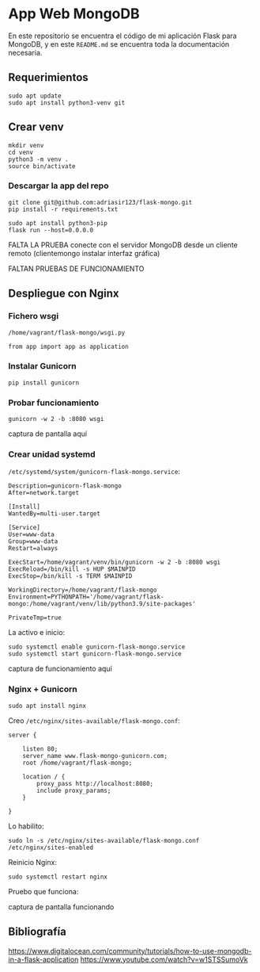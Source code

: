# App Web MongoDB

En este repositorio se encuentra el código de mi aplicación Flask para MongoDB, y en este `README.md` se encuentra toda la documentación necesaria.

## Requerimientos

```shell
sudo apt update
sudo apt install python3-venv git
```

## Crear venv

```shell
mkdir venv
cd venv
python3 -m venv .
source bin/activate
```

### Descargar la app del repo

```shell
git clone git@github.com:adriasir123/flask-mongo.git
pip install -r requirements.txt
```




```shell
sudo apt install python3-pip
flask run --host=0.0.0.0
```


FALTA LA PRUEBA conecte con el servidor MongoDB desde un cliente remoto (clientemongo instalar interfaz gráfica)

FALTAN PRUEBAS DE FUNCIONAMIENTO


## Despliegue con Nginx



### Fichero wsgi

`/home/vagrant/flask-mongo/wsgi.py`

```shell
from app import app as application
```

### Instalar Gunicorn

```shell
pip install gunicorn
```

### Probar funcionamiento

```shell
gunicorn -w 2 -b :8080 wsgi
```

captura de pantalla aquí

### Crear unidad systemd

`/etc/systemd/system/gunicorn-flask-mongo.service`:

```shell
Description=gunicorn-flask-mongo
After=network.target

[Install]
WantedBy=multi-user.target

[Service]
User=www-data
Group=www-data
Restart=always

ExecStart=/home/vagrant/venv/bin/gunicorn -w 2 -b :8080 wsgi
ExecReload=/bin/kill -s HUP $MAINPID
ExecStop=/bin/kill -s TERM $MAINPID

WorkingDirectory=/home/vagrant/flask-mongo
Environment=PYTHONPATH='/home/vagrant/flask-mongo:/home/vagrant/venv/lib/python3.9/site-packages'

PrivateTmp=true
```

La activo e inicio:

```shell
sudo systemctl enable gunicorn-flask-mongo.service
sudo systemctl start gunicorn-flask-mongo.service
```

captura de funcionamiento aquí

### Nginx + Gunicorn

```shell
sudo apt install nginx
```

Creo `/etc/nginx/sites-available/flask-mongo.conf`:

```shell
server {

    listen 80;
    server_name www.flask-mongo-gunicorn.com;
    root /home/vagrant/flask-mongo;

    location / {
        proxy_pass http://localhost:8080;
        include proxy_params;
    }

}
```

Lo habilito:

```shell
sudo ln -s /etc/nginx/sites-available/flask-mongo.conf /etc/nginx/sites-enabled
```

Reinicio Nginx:

```shell
sudo systemctl restart nginx
```

Pruebo que funciona:

captura de pantalla funcionando

## Bibliografía

https://www.digitalocean.com/community/tutorials/how-to-use-mongodb-in-a-flask-application
https://www.youtube.com/watch?v=w1STSSumoVk

